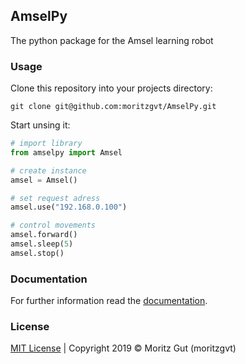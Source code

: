## AmselPy
The python package for the Amsel learning robot

### Usage
Clone this repository into your projects directory: 
``` shell
git clone git@github.com:moritzgvt/AmselPy.git
```
Start unsing it:
``` python
# import library
from amselpy import Amsel

# create instance
amsel = Amsel()

# set request adress
amsel.use("192.168.0.100")

# control movements
amsel.forward()
amsel.sleep(5)
amsel.stop()
```
### Documentation
For further information read the [documentation](https://moritzgvt.github.io/amsel/docs).

### License
[MIT License](https://github.com/moritzgvt/amselpy/blob/master/LICENSE) | Copyright 2019 © Moritz Gut (moritzgvt)
